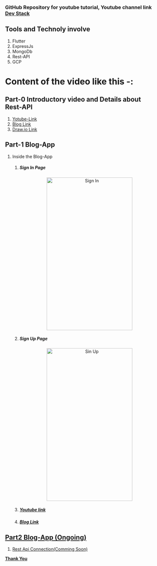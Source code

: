 ### GitHub Repository for youtube tutorial, Youtube channel link [Dev Stack](https://www.youtube.com/channel/UCE9YNto5Fc8u7DdOTuCm8rw)

## Tools and Technoly involve

1. Flutter
2. ExpressJs
3. MongoDb
4. Rest-API
5. GCP

# Content of the video like this -:

## Part-0 Introductory video and Details about Rest-API

1. [Yotube-Link](https://www.youtube.com/watch?v=T35T8nzyRDI)
2. [Blog Link](https://medium.com/@balram0698/introduction-of-blog-app-development-from-scratch-blogapp-part-0-d19f6aef9299?source=---------4------------------)
3. [Draw.io Link](https://www.draw.io/?lightbox=1&highlight=0000ff&edit=_blank&layers=1&nav=1&page-id=SgStdr2rC7qg5bD1QRTW#G1hFM7_varv9C--swhLQEDc5JGPNZI7YgB)

## Part-1 Blog-App

1. Inside the Blog-App

   1. <h5>Sign In Page</h5>
      <p align="center">
        <img src="https://github.com/balram0608/youtube-tutorial/blob/master/image/signIn.gif" width="280" height="500"  title="hover text" alt ="Sign In">
        </p>

   2. <h5>Sign Up Page</h5>
        <p align="center">
        <img src="https://github.com/balram0608/youtube-tutorial/blob/master/image/signup.gif" width="280" height="500"   alt="Sin Up">
      </p>

   3. <h5> <a href="https://youtu.be/T7evkslL650">Youtube link</a> </h5>

   4. <h5> <a href="https://medium.com/@balram0698/flutter-signin-and-signup-screen-with-dark-mode-bloagapp-part-1-9ea082bec82a?source=---------2------------------">Blog Link</h5>

## Part2 Blog-App (Ongoing)

1. Rest Api Connection(Comming Soon)

**Thank You**
